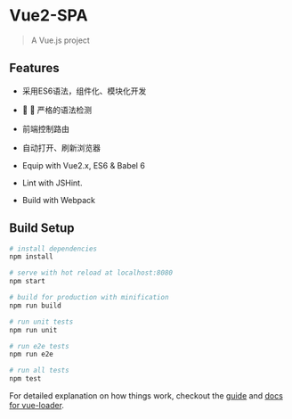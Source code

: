 # Vue2-SPA

> A Vue.js project

## Features

- 采用ES6语法，组件化、模块化开发
- :checkered_flag: :rotating_light: 严格的语法检测
- 前端控制路由
- 自动打开、刷新浏览器

- Equip with Vue2.x, ES6 & Babel 6
- Lint with JSHint.
- Build with Webpack

## Build Setup

``` bash
# install dependencies
npm install

# serve with hot reload at localhost:8080
npm start

# build for production with minification
npm run build

# run unit tests
npm run unit

# run e2e tests
npm run e2e

# run all tests
npm test
```

For detailed explanation on how things work, checkout the [guide](http://vuejs-templates.github.io/webpack/) and [docs for vue-loader](http://vuejs.github.io/vue-loader).
